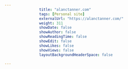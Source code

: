 ```yaml
---
                title: "alanctanner.com"
                tags: [Personal site]
                externalUrl: "https://alanctanner.com/"
                weight: 311
                showDate: false
                showAuthor: false
                showReadingTime: false
                showEdit: false
                showLikes: false
                showViews: false
                layoutBackgroundHeaderSpace: false
                
---
```

